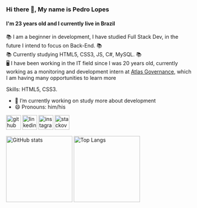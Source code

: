 ### Hi there 👋, My name is Pedro Lopes
#### I'm 23 years old and I currently live in Brazil


📚 I am a beginner in development, I have studied Full Stack Dev, in the future I intend to focus on Back-End. 📚</br>
📚 Currently studying HTML5, CSS3, JS, C#, MySQL. 📚</br>
🖥️ I have been working in the IT field since I was 20 years old, currently working as a monitoring and development intern at [Atlas Governance](https://www.linkedin.com/company/atlas-governance), which I am having many opportunities to learn more </br>

Skills: HTML5, CSS3.

- 🔭 I’m currently working on study more about development 
- 😄 Pronouns: him/his 


[<img src='https://cdn.jsdelivr.net/npm/simple-icons@3.0.1/icons/github.svg' alt='github' height='40'>](https://github.com/Pherls)  [<img src='https://cdn.jsdelivr.net/npm/simple-icons@3.0.1/icons/linkedin.svg' alt='linkedin' height='40'>](https://www.linkedin.com/in/https://www.linkedin.com/in/pherls//)  [<img src='https://cdn.jsdelivr.net/npm/simple-icons@3.0.1/icons/instagram.svg' alt='instagram' height='40'>](https://www.instagram.com/https://www.instagram.com/pdrkz_//)  [<img src='https://cdn.jsdelivr.net/npm/simple-icons@3.0.1/icons/stackoverflow.svg' alt='stackoverflow' height='40'>](https://stackoverflow.com/users/https://stackoverflow.com/users/9809002/pherls)  

<img src="https://github-readme-stats.vercel.app/api?username=Pherls&show_icons=true" height='180' alt='GitHub stats'> <img src="https://github-readme-stats.vercel.app/api/top-langs/?username=Pherls" height='180' alt='Top Langs'>
